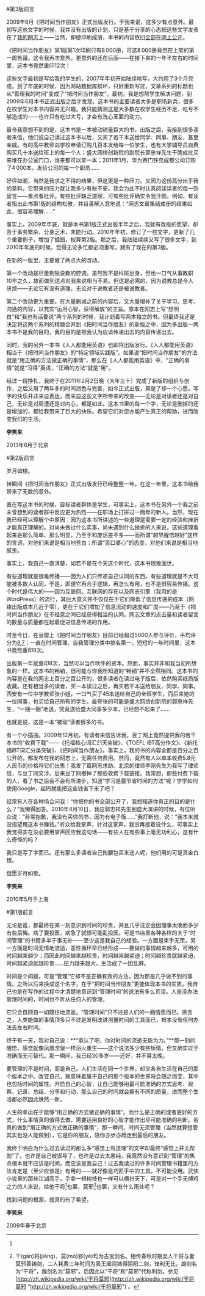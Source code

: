 #第3版前言

2009年6月《把时间当作朋友》正式出版发行。于我来说，这多少有点意外。最初写这些文字的时候，我并没有出版的计划，只是基于分享的心态把这些文字发表在了[我的网志](www.lixiaolai.com)上——当然，即便印刷成册，本书的内容依旧[全部在网上公开](https://www.gitbook.com/read/book/xiaolai/ba-shi-jian-dang-zuo-peng-you)。

《把时间当作朋友》第1版第1次印刷只有8 000册，可这8 000册竟然在上架的第一周售罄。这令我再次意外。更意外的还在后面——在接下来的一年半左右的时间里，这本书竟然重印12次！

这些文字最初是写给我的学生的，2007年年初开始陆续地写，大约用了3个月完成。到了年底的时候，因为网站数据库损坏，只好重新写过，文章系列的标题也从“管理我的时间”变成了“把时间当作朋友”。最初，我是想帮学生解决问题，到2009年6月本书正式出版之后才发现，这本书的主要读者大多是职场新兵，很多在校学生对本书内容并无兴趣。我只能猜测这是大多数在校学生经历不足、吃亏不够造成的——也许只有吃过大亏，才会有洗心革面的动力。

最令我意想不到的是，这本书是一本被动销量巨大的书。出版之后，我接到很多读者来信，他们说自己读过这本书以后，又买了若干本送给同学、同事、朋友，甚至亲戚。有的高中教师向学校申请订购几百本发给每一位学生，也有大学辅导员自费购买几十本送给班上的每一个人；盛大网络创新院的副院长郭忠祥先生干脆成批买来堆在办公室门口，谁来都可以拿一本；2011年1月，华为赛门铁克成都公司订购了4 000本，发给公司的每一个职员……

好评如潮，当然是我求之不得的结果，但这更是一种压力。又因为这份高分出乎我的意料，它带来的压力就让我多少有些不安。我会为此不时认真阅读读者的每一则留言——重点看批评。有些批评缺乏道理，可有些批评确实令我汗颜。例如，有读者指出此书第1版的结构松散，并且善解人意地说：“网志文章集结成册的结果如此，很容易理解……”

事实上，2009年年底，就是本书第1版正式出版半年之后，我就有改版的愿望，却苦于事务繁杂、分身乏术，未能行动。2010年年初，修订了一些文字，更新了几个重要例子，增加了插图，权算第2版。那之后，我陆陆续续又写了很多文字，到2010年年底的时候，觉得无论多忙都必须重写，就有了现在的第3版。

在新的一版里，主要做了两点大的改动。

第一个改动是尽量剔除说教的腔调。虽然我不是科班出身，但也一口气从事教职10年之久，故而做到这点对我来说相当不易。但这是必需的，因为说教总是令人厌烦——无论它有没有道理，无论对于说教者还是被说教者。

第二个改动更为重要。在大量删减之前的内容后，又大量增补了关于学习、思考、沟通的内容，以充实“运用心智，获得解放”的主旨。原本在网志上写“想明白”和“我也有话要说”两个系列的时候，我计划着写两本独立的书。但最终我还是决定将这两个系列的精髓合并到《把时间当作朋友》的新版之中，因为多出版一两本书不是我的目的，我的目的是把我认为应该传递出去的内容传递出去。

同时，我的另外一本书《人人都能用英语》也即将出版发行。《人人都能用英语》相当于《把时间当作朋友》的“特定领域实践版”。如果说“把时间当作朋友”的方法就是“用正确的方法做正确的事情”，那么在《人人都能用英语》中，“正确的事情”就是“习得”英语，“正确的方法”就是“用”。

经过一段挣扎，我终于在2011年2月2日晚（大年三十）完成了新版的组织与创作，之后又用了两年多的时间润色与完善，如今正式出版，算是了却一个心愿。写字的快乐并非来自表达，而来自这些文字所带来的改变——无论是对读者还是对自己，无论是对周遭还是对内心，都是如此。这本书里的每一个字，无论是删掉的还是增加的，都给我带来了巨大的快乐。希望它们对您亦能产生真正的帮助，进而改变我们的生活。

**李笑来**

2013年8月于北京


#第2版前言

岁月如梭。

转瞬间《把时间当作朋友》正式出版发行已经整整一年。在这一年里，这本书给我带来了无数的意外。

我在写这本书的时候，目标读者群体是学生，可事实上，这本书在另外一个我之前未曾想到的读者群中反应更为热烈——在职场上打拼过一两年的新人。当然，现在我已经可以理解个中原因：因为这本书所讲述的一些道理是需要一定的经验和挫折才能真正理解的。对尚未做过什么实事，尚未遇到什么挫折的人来说，这些道理看起来是那么简单、那么明显，乃至于和废话差不多——而所谓“越早醒悟越好”这样的言词，对他们来说是相当地苍白；所谓“苦口婆心”的态度，对他们来说是相当地腻歪。

事实上，我自己一直清楚，如若不是在今天这个时代，这本书很难面世。

有些道理就是很难传播——因为人们只传递自己认同的东西。有些道理就是不大可能被多数人认同，于是，即便它再合乎逻辑，再怎么有用，也不是很容易传播。这个时代是伟大的——因为互联网。互联网的存在以及网志引擎（我用的是WordPress）的流行，其巨大意义并不仅仅在于它们降低了信息传递的成本（网络出版成本几近于零），更在于它们增加了信息流动的速度和广度——乃至于《把时间当作朋友》在不经意之间已经获得相当的认同。网志文章的点击量和读者留言的数量与质量都在起着促进信息传递的作用。

时至今日，在豆瓣上《把时间当作朋友》目前已经超过5000人参与评价，平均评分为[8.7](http://book.douban.com/subject/3609132/)；一直在时间管理、自我管理分类中排名第一。短短的一年时间里，这本书竟然重印8次。

出版第一年就重印8次，当然可以当作吹牛的资本。然而，事实并非和我当初所想象的一样。这本书的畅销，很可能与你我所知道的“畅销”并不全然相同。这本书的内容是在我的网志上百分之百公开的，很多读者在读过电子版后，依然购买纸质版收藏。还有相当多的读者，买一本读过之后，再买若干本送给朋友、同学、同事。西安有一位中学教师张小姐，一口气买了45本送给自己的全班学生，而后来她的一位同事，也买给自己所有的学生。最夸张的可能是盛大网络创新院的郭忠祥先生，“一捆一捆”地送，究竟送给盛大同事多少本，已经想不起来了……

也就是说，这是一本“被动”读者很多的书。

有一个小插曲。2009年12月初，有读者来信告诉我，豆丁网上竟然提供我的若干本书的“收费下载”——《托福核心词汇21天突破》、《TOEFL iBT高分作文》、《新托福iBT词汇分类突破》、《把时间当作朋友》。事实上，我的书的内容全都是百分之百公开的，都发布在我的网志上，无需任何费用。然而，竟然有人以单本收费5.8元人民币的价格将它们出售！我发了篇网志求助。北京的律师李刚先生为我写了律师信，与豆丁网交涉。后来豆丁网撤掉了那些收费下载链接。我常想，那些付费下载的人，看了书之后会不会有所进步，知道“学习是最节省时间的方法”呢？学学如何使用Google，起码就能把这些钱省下来了吧？

经常有人在各种场合问我：“你把你的书全部公开了，我想知道你真正的目的是什么？”我懒得回答。2010年4月10日，我应郭忠祥先生到盛大演讲的时候，有位听众说：“非常抱歉，我没有买你的书，因为有电子版……”我打断他，说：“我本来就没指望用这本书赚钱。”听众给我掌声，针对这掌声，我没再接着说什么，可事实上我觉得实在没必要用掌声回应我这句话——有些人在有些事上毫无功利心，这有什么奇怪的吗？

我只是写了字而已。还有那么多读者自己掏腰包买来送人呢，他们用的可是真金白银。

但愿岁月如歌。

**李笑来**

2010年5月于上海


#第1版前言

无论是谁，都最终在某一刻意识到时间的珍贵，并且几乎注定会因懂事太晚而多少有些后悔。病了要投医，病急了就很可能乱投医。可是书店里各种各样的关于“时间管理”的书籍多半于事无补——至少这是我自己的经验。一方面是束手无策，另一方面是时间无情地流逝，恶性循环早已经形成——要做的事情越来越多，可用的时间越来越少；而因此时间越来越珍贵，时间越来越紧迫；时间越珍贵就越紧迫，时间越紧迫就越珍贵……压力越来越大，生活成了一团乱麻。

时间是个问题，可是“管理”它却不是正确有效的方法，因为那是几乎做不到的事情。之所以后来换成这个名字，在于“把时间当作朋友”更能体现本书的实质。我自己也是在写作的过程中才清楚地意识到“管理时间”的说法有多么荒谬。人是没办法管理时间的，时间也不听从任何人的管理，

它只会自顾自一如既往地流逝。“管理时间”只不过是人们的一厢情愿而已。换言之，人类能做的事情顶多只不过是发明改进测量时间的工具而已，根本没有任何办法去左右时间。

终于有一天，我对自己说：**“承认了吧，你对时间的流逝无能为力。”**那一刻的醒悟，感觉就像凤凰涅槃一样浴火重生——这个说法多少有些矫情，但又确实过于准确而无可替代。那一瞬间，我已经30多岁——还好，并不算太晚。

要管理的不是时间，而是自己。人们生活在同一个世界，却又各自生活在自己的那个版本之中。改变自己，就意味着属于自己的那个版本的世界将会随之而变，其中也包括时间的属性。开启自己的心智，让自己能够用最可能准确的方式思考、观察、记录、总结、分享和行动，那么自己的时间就会拥有不同的质量，进而整个生活都必然因此焕然一新。

人生的幸运在于能够“用正确的方式做正确的事情”。而什么是正确的或者更好的方式，什么事情真的值得去做，需要运用良好的心智才能作出尽可能准确的判断。若真的做到“用正确的方式做正确的事情”，那一瞬间，时间无须管理（当然就算想管其实也没人能做到），它是你的朋友，陪你亦步亦趋走到最后的朋友。

我终于明白为什么过去读过的那么多“感觉上有道理”的文字却最终“感觉上并无帮助”了。也许是自己被误导了，也许是过去太愚钝，我竟然没有意识到“管理”的焦点根本就不应该是时间，而应该是我自己！过去我读过的许多时间管理书籍里的方法肯定是（至少应该是）有用的——就好像是巧匠手中的工具，不可能没用。武侠小说里的那些江湖高手，手拿一根树枝也一样可以横扫天下，可是对一个手无缚鸡之力的人来说，给他干将[^1]也罢，莫邪[^2]也罢，又有什么用处呢？

找到问题的根源，就真的有了希望。

**李笑来**

2009年春于北京

[^1]: [^2]: 干(gān)将(jiāng)、莫(mò)邪(yé)均为古宝剑名。相传春秋时期吴人干将与妻莫邪善铸剑，二人耗费三年时间为吴王阖闾铸得阴阳二剑，锋利无比，雄剑名为“干将”，雌剑名为“莫邪”。后因此以“干将”和“莫邪”代称利剑。参见 [http://zh.wikipedia.org/wiki/干将莫邪](http://zh.wikipedia.org/wiki/干将莫邪 "http://zh.wikipedia.org/wiki/干将莫邪") 。